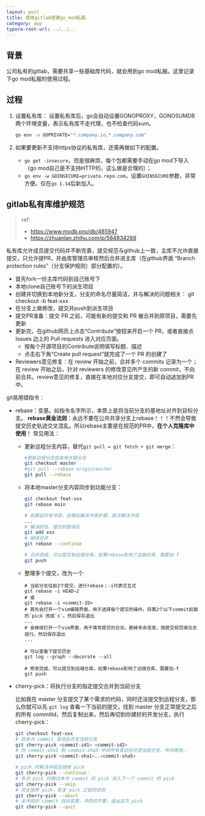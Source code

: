```yaml
---
layout: post
title: 使用gitlab搭建go_mod私服
category: app
typora-root-url: ../../..
---
```


## 背景

公司私有的gitlab，需要共享一些基础库代码，就会用到go mod私服。这里记录下go mod私服的使用过程。

## 过程

1. 设置私有库：
   设置私有库后，go会自动设置GONOPROXY，GONOSUMDB两个环境变量，表示私有库不走代理，也不检查代码sum。

   ```sh
   go env -w GOPRIVATE="*.company.io,*.company.com" 
   ```

2. 如果要更新不支持https协议的私有库，还需再做如下的配置。

   * `go get -insecure`，但是很麻烦，每个包都需要手动在go mod下导入（go mod自己是不支持HTTP的，这么做是合理的）；
   * `go env -w GOINSECURE=private.repo.com`，设置`GOINSECURE`参数，非常方便。仅在`go 1.14`后新加入。



## gitlab私有库维护规范

> ref: 
>
> * https://www.modb.pro/db/485947
> * https://zhuanlan.zhihu.com/p/584834288

私有库允许成员提交代码并不断完善，提交规范与github上一致，主库不允许直接提交，只允许提PR，并由库管理员审核然后合并进主库（在github界面 “Branch protection rules”（分支保护规则）部分配置的）。

* 首先fork一份主库代码到自己账号下
* 本地clone自己账号下的派生项目
* 创建并切换到本地新分支，分支的命名尽量简洁，并与解决的问题相关：
  git checkout -b feat-xxx
* 在分支上做修改，提交并push到派生项目
* 提交PR准备：提交 PR 之前，可能有新的提交和 PR 被合并到原项目，需要先更新
* 更新完，在github网页上点击“Contribute”按钮来开启一个 PR，或者直接点 Issues 边上的 Pull requests 进入对应页面。
  * 按每个开源项目的Contribute说明填写标题、描述
  * 点击右下角“Create pull request”就完成了一个 PR 的创建了
* Reviewers意见修复：在 review 开始之前，合并多个 commits 记录为一个；在 review 开始之后，针对 reviewers 的修改意见所产生的新 commit，不向前合并。review意见的修复，直接在本地对应分支提交，即可自动追加到PR中。



git易用错指令：

* rebase：变基。如指令名字所示，本质上是将当前分支的基地址对齐到目标分支。
  **rebase黄金法则**：永远不要在公共共享分支上rebase！！！不然会导致提交历史轨迹交叉混乱。所以rebase主要是在规范的PR中，**在个人克隆库中使用**！
  常见用法：

  * 更新远程分支内容，替代`git pull = git fetch + git merge`：

    ```sh
    #更新远程分支到本地关联分支
    git checkout master
    #git pull --rebase origin/master
    git pull --rebase
    ```

  * 将本地master分支内容同步到功能分支：

    ```sh
    git checkout feat-xxx
    git rebase main
    
    # 如果此时有冲突，会弹出解决冲突步骤，依次解决冲突
    ...
    # 解决好后，提交到暂存区
    git add xxx
    # 继续合并
    git rebase --continue
    
    # 合并完成，可以提交到远端仓库。如果rebase影响了远端仓库，需要加-f
    git push
    ```

  * 整理多个提交，改为一个

    ```shell
    # 当前分支往前2个提交，进行rebase；-i代表交互式
    git rebase -i HEAD~2
    # 或
    git rebase -i <commit-ID>
    # 首先会打开一个vim编辑界面，用于选择每个提交的操作。将第2个以下commit前面的`pick`改成`s`。然后保存退出
    ...
    # 会继续打开一个vim界面，用于填写提交的日志。删掉多余信息，按提交规范填日志就行。然后保存退出
    ...
    
    # 可以查看下提交历史
    git log --graph --decorate --all
    
    # 修改完成，可以提交到远端仓库。如果rebase影响了远端仓库，需要加-f
    git push
    ```

* cherry-pick：将执行分支的指定提交合并到当前分支

  比如我在 master 分支提交了某个需求的代码，同时还没提交到远程分支，那么你就可以先 `git log` 查看一下当前的提交，找到 master 分支正常提交之后的所有 commitId，然后复制出来，然后再切到你建好的开发分支，执行cherry-pick：

  ```sh
  git checkout feat-xxx
  # 将多次 commit 变动合并至当前分支
  git cherry-pick <commit-id1> <commit-id2>
  # 将 commit-sha1 到 commit-sha5 中间所有变动合并至当前分支，中间使用..
  git cherry-pick <commit-sha1>..<commit-sha5>
  
  # pick 时解决冲突后继续 pick
  git cherry-pick --continue：
  # 多次 pick 时跳过本次 commit 的 pick 进入下一个 commit 的 pick
  git cherry-pick --skip
  # 完全放弃 pick，恢复 pick 之前的状态
  git cherry-pick --abort
  # 未冲突的 commit 自动变更，冲突的不要，退出这次 pick
  git cherry-pick --quit
  ```

  

